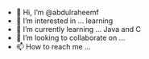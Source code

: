 - 👋 Hi, I’m @abdulraheemf
- 👀 I’m interested in ... learning
- 🌱 I’m currently learning ... Java and C
- 💞️ I’m looking to collaborate on ...
- 📫 How to reach me ...

<!---
abdulraheemf/abdulraheemf is a ✨ special ✨ repository because its `README.md` (this file) appears on your GitHub profile.
You can click the Preview link to take a look at your changes.
--->
